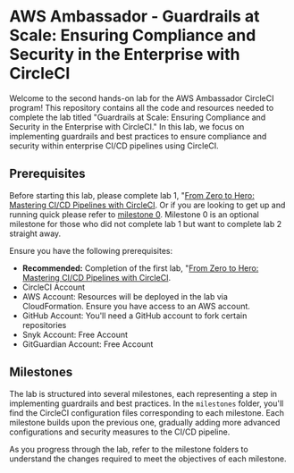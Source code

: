 # AWS Ambassador - Guardrails at Scale: Ensuring Compliance and Security in the Enterprise with CircleCI

Welcome to the second hands-on lab for the AWS Ambassador CircleCI program! This repository contains all the code and resources needed to complete the lab titled "Guardrails at Scale: Ensuring Compliance and Security in the Enterprise with CircleCI." In this lab, we focus on implementing guardrails and best practices to ensure compliance and security within enterprise CI/CD pipelines using CircleCI.


## Prerequisites

Before starting this lab, please complete lab 1, "[From Zero to Hero: Mastering CI/CD Pipelines with CircleCI](../lab-1/README.md). Or if you are looking to get up and running quick please refer to [milestone 0](./milestones/0/README.md).
Milestone 0 is an optional milestone for those who did not complete lab 1 but want to complete lab 2 straight away. 

Ensure you have the following prerequisites:

- **Recommended:** Completion of the first lab, "[From Zero to Hero: Mastering CI/CD Pipelines with CircleCI](../lab-1/README.md). 
- CircleCI Account
- AWS Account: Resources will be deployed in the lab via CloudFormation. Ensure you have access to an AWS account.
- GitHub Account: You'll need a GitHub account to fork certain repositories
- Snyk Account: Free Account
- GitGuardian Account: Free Account 

## Milestones

The lab is structured into several milestones, each representing a step in implementing guardrails and best practices. In the `milestones` folder, you'll find the CircleCI configuration files corresponding to each milestone. Each milestone builds upon the previous one, gradually adding more advanced configurations and security measures to the CI/CD pipeline.

As you progress through the lab, refer to the milestone folders to understand the changes required to meet the objectives of each milestone.